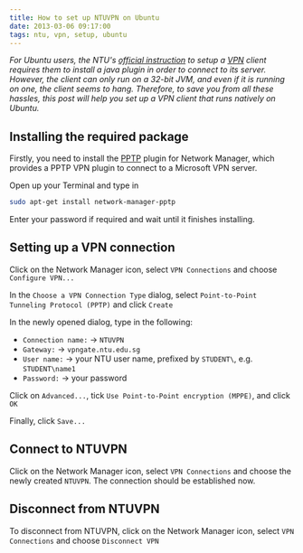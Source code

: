 ```yaml
---
title: How to set up NTUVPN on Ubuntu
date: 2013-03-06 09:17:00
tags: ntu, vpn, setup, ubuntu
---
```

_For Ubuntu users, the NTU's [official instruction](http://www.ntu.edu.sg/cits/itnetworking/remoteaccess/Pages/quickstartguide.aspx#sslvpn) to setup a [VPN](http://en.wikipedia.org/wiki/Vpn "Virtual private network") client requires them to install a java plugin in order to connect to its server. However, the client can only run on a 32-bit JVM, and even if it is running on one, the client seems to hang. Therefore, to save you from all these hassles, this post will help you set up a VPN client that runs natively on Ubuntu._

## Installing the required package ##

Firstly, you need to install the [PPTP](http://en.wikipedia.org/wiki/Pptp) plugin for Network Manager, which provides a PPTP VPN plugin to connect to a Microsoft VPN server.

Open up your Terminal and type in

```bash
sudo apt-get install network-manager-pptp
```

Enter your password if required and wait until it finishes installing.

## Setting up a VPN connection ##

Click on the Network Manager icon, select `VPN Connections` and choose `Configure VPN...`

In the `Choose a VPN Connection Type` dialog, select `Point-to-Point Tunneling Protocol (PPTP)` and click `Create`

In the newly opened dialog, type in the following:

* `Connection name:` &rarr; `NTUVPN`
* `Gateway:` &rarr; `vpngate.ntu.edu.sg`
* `User name:` &rarr; your NTU user name, prefixed by `STUDENT\`, e.g. `STUDENT\name1`
* `Password:` &rarr; your password

Click on `Advanced...`, tick `Use Point-to-Point encryption (MPPE)`, and click `OK`

Finally, click `Save...`

## Connect to NTUVPN ##

Click on the Network Manager icon, select `VPN Connections` and choose the newly created `NTUVPN`. The connection should be established now.

## Disconnect from NTUVPN ##

To disconnect from NTUVPN, click on the Network Manager icon, select `VPN Connections` and choose `Disconnect VPN`
